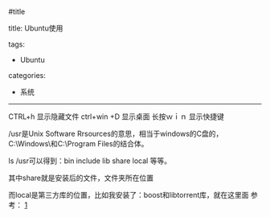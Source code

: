 #title

title: Ubuntu使用

tags:

- Ubuntu

categories:
- 系统

---

CTRL+h  显示隐藏文件
ctrl+win +D 显示桌面
长按ｗｉｎ  显示快捷键

/usr是Unix Software Rrsources的意思，相当于windows的C盘的，C:\Windows\和C:\Program Files的结合体。

ls /usr可以得到：bin include lib share local 等等。

其中share就是安装后的文件，文件夹所在位置

而local是第三方库的位置，比如我安装了：boost和libtorrent库，就在这里面
参考：
[1](http://m.blog.csdn.net/wait_for_taht_day5/article/details/50382423)




